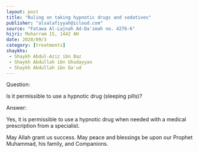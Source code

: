 ```yaml
---
layout: post
title: "Ruling on taking hypnotic drugs and sedatives"
publisher: "alsalafiyyah@icloud.com"
source: "Fatawa Al-Lajnah Ad-Da'imah no. 4276-6"
hijri: Muharram 15, 1442 AH
date: 2020/09/3
category: [treatments]
shaykhs: 
 - Shaykh Abdul-Aziz ibn Baz
 - Shaykh Abdullah ibn Ghudayyan
 - Shaykh Abdullah ibn Qa'ud
---
```


Question:

Is it permissible to use a hypnotic drug (sleeping pills)? 

Answer:

Yes, it is permissible to use a hypnotic drug when needed with a medical prescription from a specialist.

May Allah grant us success. May peace and blessings be upon our Prophet Muhammad, his family, and Companions. 
